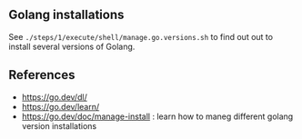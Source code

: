 ## Golang installations

See `./steps/1/execute/shell/manage.go.versions.sh` to find out out to install several versions of Golang.


## References


* https://go.dev/dl/
* https://go.dev/learn/
* https://go.dev/doc/manage-install :  learn how to maneg different golang version installations